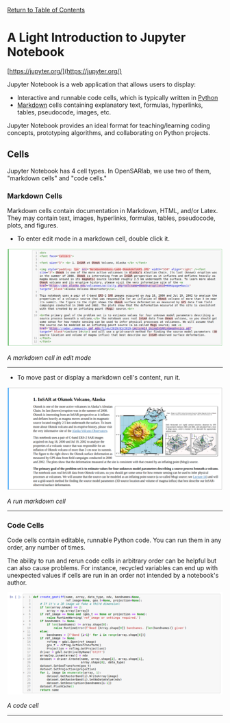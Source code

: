 [Return to Table of Contents](../user.md)

# A Light Introduction to Jupyter Notebook
[https://jupyter.org/](https://jupyter.org/)

<!-- Which Markdown docs should we introduce? -->
Jupyter Notebook is a web application that allows users to display: 

* Interactive and runnable code cells, which is typically written in [Python](https://docs.python.org/3/)
* [Markdown](https://www.markdownguide.org/) cells containing explanatory text, formulas, hyperlinks, tables, pseudocode, images, etc.

Jupyter Notebook provides an ideal format for teaching/learning coding concepts, prototyping algorithms, and collaborating on Python projects. 

<!-- prev
 Jupyter Notebook is a web application that allows users to display interactive and runnable code cells (typically written in Python) alongside markdown cells containing explanatory text, formulas, hyperlinks, tables, pseudocode, and images. Jupyter Notebook provides an ideal format for teaching/learning coding concepts, prototyping algorithms, and collaborating on Python projects.  -->

## Cells
<!-- bullet points for 2 categories -->
Jupyter Notebook has 4 cell types. In OpenSARlab, we use two of them, "markdown cells" and "code cells."
 
### Markdown Cells
Markdown cells contain documentation in Markdown, HTML, and/or Latex. They may contain text, images, hyperlinks, formulas, tables, pseudocode, plots, and figures. 

-  To enter edit mode in a markdown cell, double click it.

 ![An un-run markdown cell.](../assets/markdown_cell_edit_mode.png) 

*A markdown cell in edit mode*

---

- To move past or display a markdown cell's content, run it. 
 
![A run markdown cell.](../assets/markdown_run.png)

*A run markdown cell*

---
 
### Code Cells
 Code cells contain editable, runnable Python code. You  can run them in any order, any number of times.
 
 The ability to run and rerun code cells in arbitrary order can be helpful but can also cause  problems. For instance, recycled variables can end up with unexpected values if cells are
 run in an order not intended by a notebook's author.
 
 ![A code cell.](../assets/code_cell.png)

*A code cell*

---
